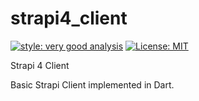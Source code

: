 # strapi4_client

[![style: very good analysis][very_good_analysis_badge]][very_good_analysis_link]
[![License: MIT][license_badge]][license_link]

Strapi 4 Client

[license_badge]: https://img.shields.io/badge/license-MIT-blue.svg
[license_link]: https://opensource.org/licenses/MIT
[very_good_analysis_badge]: https://img.shields.io/badge/style-very_good_analysis-B22C89.svg
[very_good_analysis_link]: https://pub.dev/packages/very_good_analysis


Basic Strapi Client implemented in Dart.